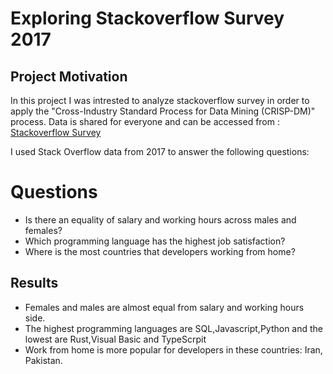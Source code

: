 # Exploring Stackoverflow Survey 2017
## Project Motivation

In this project I was intrested to analyze stackoverflow survey in order to apply the  "Cross-Industry Standard Process for Data Mining (CRISP-DM)" process.
Data is shared for everyone and can be accessed from :
[Stackoverflow Survey](https://www.kaggle.com/stackoverflow/so-survey-2017)

I used Stack Overflow data from 2017 to answer the following questions:
# Questions
* Is there an equality  of salary and working hours across males and females?
* Which programming language has the highest job satisfaction?
* Where is the most countries that developers working from home?

## Results
* Females and males are almost equal from salary and working hours side.
* The highest programming languages are SQL,Javascript,Python and the lowest are Rust,Visual Basic and TypeScrpit
* Work from home is more popular for developers in these countries: Iran, Pakistan.
